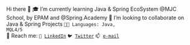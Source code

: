 Hi there 👋
🎓 I’m currently learning Java & Spring EcoSystem @MJC School, by EPAM and @Spring.Academy
🔭 I’m looking to collaborate on Java & Spring Projects
<code>🧑‍💻 Languages: Java, MQL4/5</code><br>
💬  Reach me:
<code>📯 [LinkedIn](https://www.linkedin.com/in/alexandr-pumnea/)</code>
<code>🐦 [Twitter](@a_pumnea)</code>
<code>📫 [e-mail](mailto:alexandr.pumnea@gmail.com)</code>
